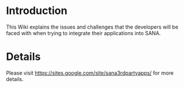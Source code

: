 # Introduction #

This Wiki explains the issues and challenges that the developers will be faced with when trying to integrate their applications into SANA.


# Details #

Please visit https://sites.google.com/site/sana3rdpartyapps/ for more details.